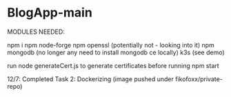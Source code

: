# BlogApp-main

MODULES NEEDED:

npm i
npm node-forge
npm openssl (potentially not - looking into it)
npm mongodb (no longer any need to install mongodb ce locally)
k3s (see demo)

run node generateCert.js to generate certificates before running npm start

12/7: Completed Task 2: Dockerizing (image pushed under fikofoxx/private-repo)
